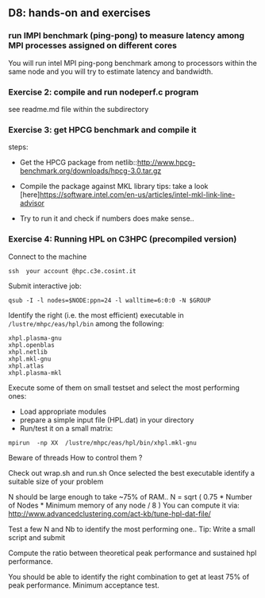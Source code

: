 ## D8: hands-on and exercises 


###  run IMPI benchmark (ping-pong) to measure latency among MPI processes assigned on different cores 

You will run intel MPI ping-pong benchmark among to processors within the same node and you will try to estimate latency and bandwidth.

### Exercise 2: compile and run nodeperf.c program 

see readme.md file within the subdirectory 


### Exercise 3:  get HPCG benchmark and compile it 


steps: 

- Get the HPCG package from netlib::http://www.hpcg-benchmark.org/downloads/hpcg-3.0.tar.gz   


- Compile the package against MKL library
      tips: take a look [here]https://software.intel.com/en-us/articles/intel-mkl-link-line-advisor 

- Try to run it and check if numbers does make sense..  

### Exercise 4: Running  HPL on  C3HPC (precompiled version) 


Connect to the machine
```
ssh  your account @hpc.c3e.cosint.it 
```
Submit interactive job: 

```
qsub -I -l nodes=$NODE:ppn=24 -l walltime=6:0:0 -N $GROUP
```

Identify the right (i.e. the most efficient)  executable in  `/lustre/mhpc/eas/hpl/bin`
among the following:
```
xhpl.plasma-gnu
xhpl.openblas
xhpl.netlib
xhpl.mkl-gnu
xhpl.atlas
xhpl.plasma-mkl
```

Execute some of them on small testset and select the most performing ones:

- Load appropriate modules
- prepare a simple input file (HPL.dat) in your directory
- Run/test it on a small matrix: 

```
mpirun  -np XX  /lustre/mhpc/eas/hpl/bin/xhpl.mkl-gnu
```
Beware of threads
How to control them ? 

Check out wrap.sh  and run.sh 
Once selected the best executable identify a suitable size of your problem

N should be large enough to take ~75% of RAM..
N = sqrt ( 0.75 * Number of Nodes * Minimum memory of any node / 8 )
You can compute it via: 
http://www.advancedclustering.com/act-kb/tune-hpl-dat-file/

Test a few N and Nb to identify the most performing one..
Tip:
Write a small script and submit

Compute the ratio between theoretical peak performance and sustained hpl performance.

You should be able to identify the right combination to get at least 75% of peak performance.
Minimum acceptance test. 

